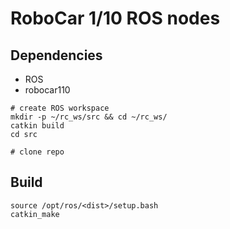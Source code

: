 # RoboCar 1/10 ROS nodes

## Dependencies

* ROS
* robocar110

```
# create ROS workspace
mkdir -p ~/rc_ws/src && cd ~/rc_ws/
catkin build
cd src

# clone repo
```

## Build

```
source /opt/ros/<dist>/setup.bash
catkin_make
```
